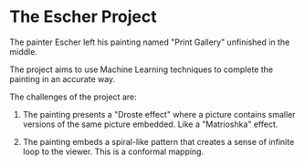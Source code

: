 # The Escher Project
The painter Escher left his painting named "Print Gallery" unfinished in the middle. 

The project aims to use Machine Learning techniques to complete the painting in an accurate way.

The challenges of the project are:

  1. The painting presents a "Droste effect" where a picture contains smaller versions of the same picture embedded. Like a "Matrioshka" effect.
  
  2. The painting embeds a spiral-like pattern that creates a sense of infinite loop to the viewer. This is a conformal mapping.
